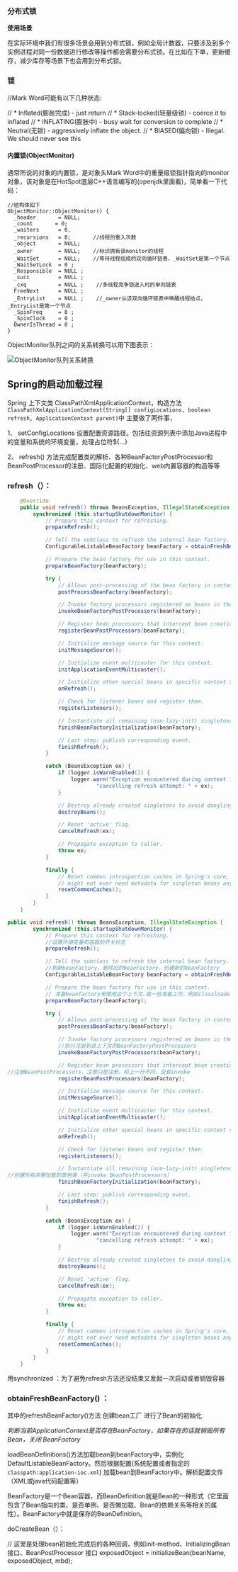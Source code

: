 ### 分布式锁

**使用场景**



在实际环境中我们有很多场景会用到分布式锁，例如全局计数器，只要涉及到多个实例进程对同一份数据进行修改等操作都会需要分布式锁。在比如在下单，更新缓存，减少库存等场景下也会用到分布式锁。



### 锁

//Mark Word可能有以下几种状态:

// *  Inflated(膨胀完成)     - just return
// *  Stack-locked(轻量级锁) - coerce it to inflated
// *  INFLATING(膨胀中)     - busy wait for conversion to complete
// *  Neutral(无锁)        - aggressively inflate the object.
// *  BIASED(偏向锁)       - Illegal.  We should never see this

#### 内置锁(ObjectMonitor)

通常所说的对象的内置锁，是对象头Mark Word中的重量级锁指针指向的monitor对象，该对象是在HotSpot底层C++语言编写的(openjdk里面看)，简单看一下代码：

```
//结构体如下
ObjectMonitor::ObjectMonitor() {  
  _header       = NULL;  
  _count       = 0;  
  _waiters      = 0,  
  _recursions   = 0;       //线程的重入次数
  _object       = NULL;  
  _owner        = NULL;    //标识拥有该monitor的线程
  _WaitSet      = NULL;    //等待线程组成的双向循环链表，_WaitSet是第一个节点
  _WaitSetLock  = 0 ;  
  _Responsible  = NULL ;  
  _succ         = NULL ;  
  _cxq          = NULL ;    //多线程竞争锁进入时的单向链表
  FreeNext      = NULL ;  
  _EntryList    = NULL ;    //_owner从该双向循环链表中唤醒线程结点，_EntryList是第一个节点
  _SpinFreq     = 0 ;  
  _SpinClock    = 0 ;  
  OwnerIsThread = 0 ;  
}  
```

ObjectMonitor队列之间的关系转换可以用下图表示：

![ObjectMonitor队列关系转换](assets/1053518-20180206154923920-1943749421.png)



## Spring的启动加载过程

Spring 上下文类 ClassPathXmlApplicationContext，构造方法`ClassPathXmlApplicationContext(String[] configLocations, boolean refresh, ApplicationContext parent)`中 主要做了两件事，

1、 setConfigLocations 设置配置资源路径。包括往资源列表中添加Java进程中的变量和系统的环境变量，处理占位符${...}

2、 refresh() 方法完成配置类的解析、各种BeanFactoryPostProcessor和BeanPostProcessor的注册、国际化配置的初始化、web内置容器的构造等等

### refresh（）：

```java
	@Override
	public void refresh() throws BeansException, IllegalStateException {
		synchronized (this.startupShutdownMonitor) {
			// Prepare this context for refreshing.
			prepareRefresh();

			// Tell the subclass to refresh the internal bean factory.
			ConfigurableListableBeanFactory beanFactory = obtainFreshBeanFactory();

			// Prepare the bean factory for use in this context.
			prepareBeanFactory(beanFactory);

			try {
				// Allows post-processing of the bean factory in context subclasses.
				postProcessBeanFactory(beanFactory);

				// Invoke factory processors registered as beans in the context.
				invokeBeanFactoryPostProcessors(beanFactory);

				// Register bean processors that intercept bean creation.
				registerBeanPostProcessors(beanFactory);

				// Initialize message source for this context.
				initMessageSource();

				// Initialize event multicaster for this context.
				initApplicationEventMulticaster();

				// Initialize other special beans in specific context subclasses.
				onRefresh();

				// Check for listener beans and register them.
				registerListeners();

				// Instantiate all remaining (non-lazy-init) singletons.
				finishBeanFactoryInitialization(beanFactory);

				// Last step: publish corresponding event.
				finishRefresh();
			}

			catch (BeansException ex) {
				if (logger.isWarnEnabled()) {
					logger.warn("Exception encountered during context initialization - " +
							"cancelling refresh attempt: " + ex);
				}

				// Destroy already created singletons to avoid dangling resources.
				destroyBeans();

				// Reset 'active' flag.
				cancelRefresh(ex);

				// Propagate exception to caller.
				throw ex;
			}

			finally {
				// Reset common introspection caches in Spring's core, since we
				// might not ever need metadata for singleton beans anymore...
				resetCommonCaches();
			}
		}
	}
```

```java
public void refresh() throws BeansException, IllegalStateException {
        synchronized (this.startupShutdownMonitor) {
            // Prepare this context for refreshing.
            //设置环境变量和容器的开关标志
            prepareRefresh();

            // Tell the subclass to refresh the internal bean factory.
            //刷新beanFactory，删除旧的beanFactory，创建新的beanFactory
            ConfigurableListableBeanFactory beanFactory = obtainFreshBeanFactory();

            // Prepare the bean factory for use in this context.
            // 准备beanfactory来使用这个上下文.做一些准备工作，例如classloader，beanPostProcessor等 
            prepareBeanFactory(beanFactory);

            try {
                // Allows post-processing of the bean factory in context subclasses.
                postProcessBeanFactory(beanFactory);

                // Invoke factory processors registered as beans in the context.
                //执行注册到该上下文的BeanFactoryPostProcessors  
                invokeBeanFactoryPostProcessors(beanFactory);

                // Register bean processors that intercept bean creation.
//注册BeanPostProcessors，注意只是注册，和上一行不同，没有invoke
                registerBeanPostProcessors(beanFactory);

                // Initialize message source for this context.
                initMessageSource();

                // Initialize event multicaster for this context.
                initApplicationEventMulticaster();

                // Initialize other special beans in specific context subclasses.
                onRefresh();

                // Check for listener beans and register them.
                registerListeners();

                // Instantiate all remaining (non-lazy-init) singletons.
//创建所有非懒加载的单例类（并invoke BeanPostProcessors）
                finishBeanFactoryInitialization(beanFactory);

                // Last step: publish corresponding event.
                finishRefresh();
            }

            catch (BeansException ex) {
                if (logger.isWarnEnabled()) {
                    logger.warn("Exception encountered during context initialization - " +
                            "cancelling refresh attempt: " + ex);
                }

                // Destroy already created singletons to avoid dangling resources.
                destroyBeans();

                // Reset 'active' flag.
                cancelRefresh(ex);

                // Propagate exception to caller.
                throw ex;
            }

            finally {
                // Reset common introspection caches in Spring's core, since we
                // might not ever need metadata for singleton beans anymore...
                resetCommonCaches();
            }
        }
    }
```



用synchronized ：为了避免refresh方法还没结束又发起一次启动或者销毁容器

### obtainFreshBeanFactory() ：

其中的refreshBeanFactory()方法 创建bean工厂  进行了Bean的初始化

   *判断当前ApplicationContext是否存在BeanFactory，如果存在的话就销毁所有 Bean，关闭 BeanFactory*

loadBeanDefinitions()方法加载bean到beanFactory中，实例化DefaultListableBeanFactory。然后根据配置(系统配置或者指定的 `classpath:application-ioc.xml`) 加载bean到BeanFactory中。解析配置文件 （XML或java代码配置等）

BeanFactory是一个Bean容器，而BeanDefinition就是Bean的一种形式（它里面包含了Bean指向的类、是否单例、是否懒加载、Bean的依赖关系等相关的属性）。BeanFactory中就是保存的BeanDefinition。

 

doCreateBean（）：

 // 这里是处理bean初始化完成后的各种回调，例如init-method、InitializingBean 接口、BeanPostProcessor 接口         exposedObject = initializeBean(beanName, exposedObject, mbd);